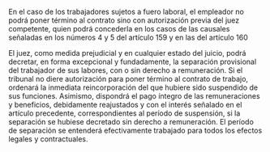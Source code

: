 En el caso de los trabajadores sujetos a fuero laboral, el empleador no podrá poner término al contrato sino con autorización previa del juez competente, quien podrá concederla en los casos de las causales señaladas en los números 4 y 5 del artículo 159 y en las del artículo 160

El juez, como medida prejudicial y en cualquier estado del juicio, podrá decretar, en forma excepcional y fundadamente, la separación provisional del trabajador de sus labores, con o sin derecho a remuneración. Si el tribunal no diere autorización para poner término al contrato de trabajo, ordenará la inmediata reincorporación del que hubiere sido suspendido de sus funciones. Asimismo, dispondrá el pago íntegro de las remuneraciones y beneficios, debidamente reajustados y con el interés señalado en el artículo precedente, correspondientes al período de suspensión, si la separación se hubiese decretado sin derecho a remuneración. El período de separación se entenderá efectivamente trabajado para todos los efectos legales y contractuales.